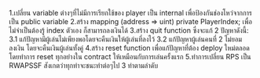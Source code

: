 1.เปลี่ยน variable ต่างๆที่ไม่มีการเรียกใช้ของ player เป็น internal เพื่อป้องกันช่องโหว่จากการเป็น public variable
2.สร้าง mapping (address => uint) private PlayerIndex; เพื่อไม่จำเป็นต้องรู้ index ตัวเอง ก็สามารถลงเงินได้
3.สร้าง quit function ซึ่งจะแก้ 2 ปัญหาดังนี้:
    3.1 แก้ปัญหามีผู้เล่นไม่เพียงพอโดยจะคืนเงินให้ผู้เล่นที่ลงไว้
    3.2 แก้ปัญหาผู้เล่นคนที่ 2 ไม่ยอมลงเงิน โดยจะคืนเงินผู้เล่นทั้งคู่
4.สร้าง reset function  เพื่อแก้ปัญหาที่ต้อง deploy ใหม่ตลอด โดยทำการ reset ทุกอย่างใน contract ให้เหมือนกับการเล่นครั้งแรก
5.ทำการเปลี่ยน RPS เป็น RWAPSSF สังเกตว่าทุกท่าจะชนะท่าต่อๆไป 3 ท่าตามลำดับ